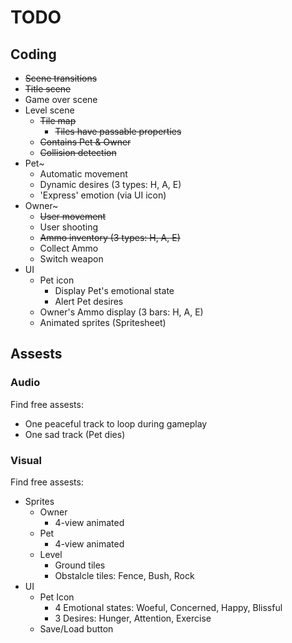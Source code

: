 # TODO

## Coding

* ~~Scene transitions~~
* ~~Title scene~~
* Game over scene
* Level scene
  * ~~Tile map~~
    * ~~Tiles have passable properties~~
  * ~~Contains Pet & Owner~~
  * ~~Collision detection~~
* Pet~
  * Automatic movement
  * Dynamic desires (3 types: H, A, E)
  * 'Express' emotion (via UI icon)
* Owner~
  * ~~User movement~~
  * User shooting
  * ~~Ammo inventory (3 types: H, A, E)~~
  * Collect Ammo
  * Switch weapon
* UI
  * Pet icon
    * Display Pet's emotional state
    * Alert Pet desires
  * Owner's Ammo display (3 bars: H, A, E)
  * Animated sprites (Spritesheet)

## Assests

### Audio

Find free assests:
* One peaceful track to loop during gameplay
* One sad track (Pet dies)

### Visual

Find free assests:
* Sprites
  * Owner
    * 4-view animated
  * Pet
    * 4-view animated
  * Level
    * Ground tiles
    * Obstalcle tiles: Fence, Bush, Rock
* UI
  * Pet Icon
    * 4 Emotional states: Woeful, Concerned, Happy, Blissful
    * 3 Desires: Hunger, Attention, Exercise
  * Save/Load button
